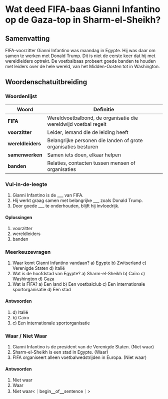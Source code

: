 # Wat deed FIFA-baas Gianni Infantino op de Gaza-top in Sharm-el-Sheikh?

## Samenvatting
FIFA-voorzitter Gianni Infantino was maandag in Egypte. Hij was daar om samen te werken met Donald Trump. Dit is niet de eerste keer dat hij met wereldleiders optrekt. De voetbalbaas probeert goede banden te houden met leiders over de hele wereld, van het Midden-Oosten tot in Washington.

## Woordenschatuitbreiding

### Woordenlijst

| Woord | Definitie |
|-------|-----------|
| **FIFA** | Wereldvoetbalbond, de organisatie die wereldwijd voetbal regelt |
| **voorzitter** | Leider, iemand die de leiding heeft |
| **wereldleiders** | Belangrijke personen die landen of grote organisaties besturen |
| **samenwerken** | Samen iets doen, elkaar helpen |
| **banden** | Relaties, contacten tussen mensen of organisaties |

### Vul-in-de-leegte
1. Gianni Infantino is de ___ van FIFA.
2. Hij werkt graag samen met belangrijke ___ zoals Donald Trump.
3. Door goede ___ te onderhouden, blijft hij invloedrijk.
#### Oplossingen
1. voorzitter
2. wereldleiders
3. banden

### Meerkeuzevragen
1. Waar komt Gianni Infantino vandaan?
   a) Egypte
   b) Zwitserland
   c) Verenigde Staten
   d) Italië
2. Wat is de hoofdstad van Egypte?
   a) Sharm-el-Sheikh
   b) Caïro
   c) Washington
   d) Gaza
3. Wat is FIFA?
   a) Een land
   b) Een voetbalclub
   c) Een internationale sportorganisatie
   d) Een stad
#### Antwoorden
1. d) Italië
2. b) Caïro
3. c) Een internationale sportorganisatie

### Waar / Niet Waar
1. Gianni Infantino is de president van de Verenigde Staten. (Niet waar)
2. Sharm-el-Sheikh is een stad in Egypte. (Waar)
3. FIFA organiseert alleen voetbalwedstrijden in Europa. (Niet waar)
#### Antwoorden
1. Niet waar
2. Waar
3. Niet waar<｜begin▁of▁sentence｜>